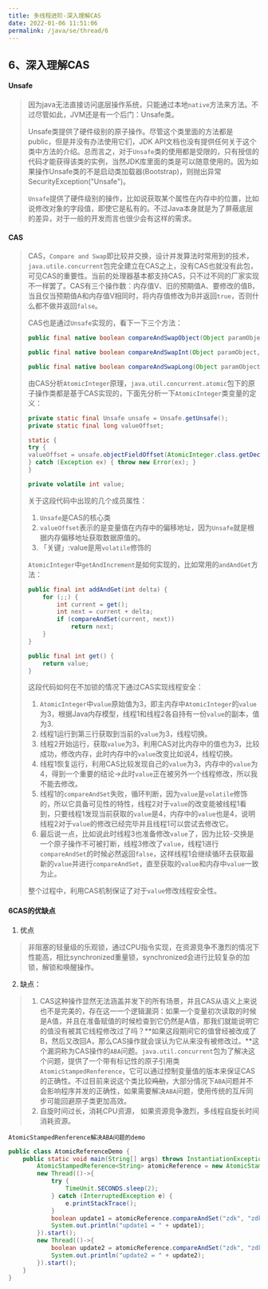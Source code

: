 ```yaml
---
title: 多线程进阶-深入理解CAS
date: 2022-01-06 11:51:06
permalink: /java/se/thread/6
---
```


## 6、深入理解CAS

#### Unsafe

> 因为java无法直接访问底层操作系统，只能通过本地`native`方法来方法。不过尽管如此，JVM还是有一个后门：Unsafe类。
>
> 
>
> Unsafe类提供了硬件级别的原子操作。尽管这个类里面的方法都是public，但是并没有办法使用它们，JDK API文档也没有提供任何关于这个类中方法的介绍。总而言之，对于`Unsafe`类的使用都是受限的，只有授信的代码才能获得该类的实例，当然JDK库里面的类是可以随意使用的。因为如果操作Unsafe类的不是启动类加载器(Bootstrap)，则抛出异常SecurityException("Unsafe")。
>
> 
>
> `Unsafe`提供了硬件级别的操作，比如说获取某个属性在内存中的位置，比如说修改对象的字段值，即使它是私有的。不过Java本身就是为了屏蔽底层的差异，对于一般的开发而言也很少会有这样的需求。



#### CAS

> CAS，`Compare and Swap`即比较并交换，设计并发算法时常用到的技术，`java.utile.concurrent`包完全建立在CAS之上，没有CAS也就没有此包，可见CAS的重要性。当前的处理器基本都支持CAS，只不过不同的厂家实现不一样罢了。CAS有三个操作数：内存值V、旧的预期值A、要修改的值B，当且仅当预期值A和内存值V相同时，将内存值修改为B并返回`true`，否则什么都不做并返回`false`。
>
> 
>
> CAS也是通过`Unsafe`实现的，看下一下三个方法：
>
> ```java
> public final native boolean compareAndSwapObject(Object paramObject1, long paramLong, Object paramObject2, Object paramObject3);
> 
> public final native boolean compareAndSwapInt(Object paramObject, long paramLong, int paramInt1, int paramInt2);
> 
> public final native boolean compareAndSwapLong(Object paramObject, long paramLong1, long paramLong2, long paramLong3);
> ```
>
> 由CAS分析`AtomicInteger`原理，`java.util.concurrent.atomic`包下的原子操作类都是基于CAS实现的，下面先分析一下`AtomicInteger`类变量的定义：
>
> ```java
> private static final Unsafe unsafe = Unsafe.getUnsafe();
> private static final long valueOffset;
> 
> static {
> try {
> valueOffset = unsafe.objectFieldOffset(AtomicInteger.class.getDeclaredField("value"));
> } catch (Exception ex) { throw new Error(ex); }
> }
> 
> private volatile int value;
> ```
>
> 关于这段代码中出现的几个成员属性：
>
> 1. `Unsafe`是CAS的核心类
> 2. `valueOffset`表示的是变量值在内存中的偏移地址，因为`Unsafe`就是根据内存偏移地址获取数据原值的。
> 3. 「关键」:value是用`volatile`修饰的
>
> `AtomicInteger`中`getAndIncrement`是如何实现的，比如常用的`andAndGet`方法：
>
> ```java
> public final int addAndGet(int delta) {
>     for (;;) {
>         int current = get();
>         int next = current + delta;
>         if (compareAndSet(current, next))
>             return next;
>     }
> }
> 
> public final int get() {
>     return value;
> }
> ```
>
> 这段代码如何在不加锁的情况下通过CAS实现线程安全：
>
> 1. `AtomicInteger`中`value`原始值为3，即主内存中`AtomicInteger`的`value`为3，根据Java内存模型，线程1和线程2各自持有一份`value`的副本，值为3.
> 2. 线程1运行到第三行获取到当前的`value`为3，线程切换。
> 3. 线程2开始运行，获取`value`为3，利用CAS对比内存中的值也为3，比较成功，修改内存，此时内存中的`value`改变比如说4，线程切换。
> 4. 线程1恢复运行，利用CAS比较发现自己的`value`为3，内存中的`value`为4，得到一个重要的结论->此时`value`正在被另外一个线程修改，所以我不能去修改。
> 5. 线程1的`compareAndSet`失败，循环判断，因为`value`是`volatile`修饰的，所以它具备可见性的特性，线程2对于`value`的改变能被线程1看到，只要线程1发现当前获取的`value`是4，内存中的`value`也是4，说明线程2对于`value`的修改已经完毕并且线程1可以尝试去修改它。
> 6. 最后说一点，比如说此时线程3也准备修改`value`了，因为比较-交换是一个原子操作不可被打断，线程3修改了`value`，线程1进行`compareAndSet`的时候必然返回`false`，这样线程1会继续循环去获取最新的`value`并进行`compareAndSet`，直至获取的`value`和内存中`value`一致为止。
>
> 整个过程中，利用CAS机制保证了对于`value`修改线程安全性。
>
> 

#### 6CAS的优缺点

1. 优点

> 非阻塞的轻量级的乐观锁，通过CPU指令实现，在资源竞争不激烈的情况下性能高，相比synchronized重量锁，synchronized会进行比较复杂的加锁，解锁和唤醒操作。

2. 缺点：

> 1. CAS这种操作显然无法涵盖并发下的所有场景，并且CAS从语义上来说也不是完美的，存在这一一个逻辑漏洞：如果一个变量初次读取的时候是A值，并且在准备赋值的时候检查到它仍然是A值，那我们就能说明它的值没有被其它线程修改过了吗？**如果这段期间它的值曾经被改成了B，然后又改回A，那么CAS操作就会误认为它从来没有被修改过。**这个漏洞称为CAS操作的`ABA`问题。`java.util.concurrent`包为了解决这个问题，提供了一个带有标记性的原子引用类`AtomicStampedRenference`，它可以通过控制变量值的版本来保证CAS的正确性。不过目前来说这个类比较~~鸡肋~~，大部分情况下`ABA`问题并不会影响程序并发的正确性，如果需要解决`ABA`问题，使用传统的互斥同步可能回避原子类更加高效。
> 2. 自旋时间过长，消耗CPU资源， 如果资源竞争激烈，多线程自旋长时间消耗资源。



`AtomicStampedRenference解决ABA问题的demo`

```java
public class AtomicReferenceDemo {
    public static void main(String[] args) throws InstantiationException {
        AtomicStampedReference<String> atomicReference = new AtomicStampedReference<>("zdk",1);
        new Thread(()->{
            try {
                TimeUnit.SECONDS.sleep(2);
            } catch (InterruptedException e) {
                e.printStackTrace();
            }
            boolean update1 = atomicReference.compareAndSet("zdk", "zdk1", 1, 2);
            System.out.println("update1 = " + update1);
        }).start();
        new Thread(()->{
            boolean update2 = atomicReference.compareAndSet("zdk", "zdk2", 1, 2);
            System.out.println("update2 = " + update2);
        }).start();
    }
}
```

